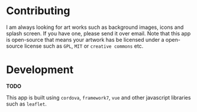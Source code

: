 # Contributing

I am always looking for art works such as background images, icons and splash screen.
If you have one, please send it over email. Note that this app is open-source that 
means your artwork has be licensed under a open-source license such as `GPL`, `MIT` 
or `creative commons` etc.

# Development

__TODO__

This app is built using `cordova`, `framework7`, `vue` and other javascript 
libraries such as `leaflet`. 
